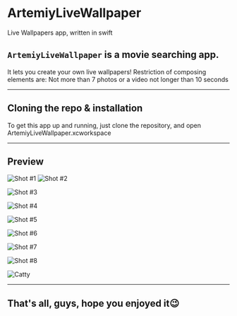 # ArtemiyLiveWallpaper
Live Wallpapers app, written in swift

## ```ArtemiyLiveWallpaper``` is a movie searching app.
It lets you create your own live wallpapers! Restriction of composing elements are:
Not more than 7 photos or a video not longer than 10 seconds

---

## Cloning the repo & installation

To get this app up and running, just clone the repository, and open ArtemiyLiveWallpaper.xcworkspace

---

## Preview

![Shot #1](/ArtemiyLiveWallpapers/images/LiveFirst1.gif) ![Shot #2](/ArtemiyLiveWallpapers/images/LiveFirst2.gif)

![Shot #3](/ArtemiyLiveWallpapers/images/LiveFirst3.gif)

![Shot #4](/ArtemiyLiveWallpapers/images/LiveFirst4.gif)

![Shot #5](/ArtemiyLiveWallpapers/images/LiveSec1.gif)

![Shot #6](/ArtemiyLiveWallpapers/images/LiveSec21.gif)

![Shot #7](/ArtemiyLiveWallpapers/images/LiveSec3.gif)

![Shot #8](/ArtemiyLiveWallpapers/images/LiveSec31.gif)

![Catty](https://media.giphy.com/media/vFKqnCdLPNOKc/giphy.gif)

---

## That's all, guys, hope you enjoyed it😉
